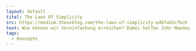 ```yaml
---
layout: default
titel: The Laws Of Simplicity
src: https://medium.theuxblog.com/the-laws-of-simplicity-ed6fa92c7bc6
text: Wie können wir Vereinfachung erreichen? Dabei helfen John Maedas "10 Laws Of Simplicity", die hier erläutert werden.
tags:
  - Konzepte
---
```

